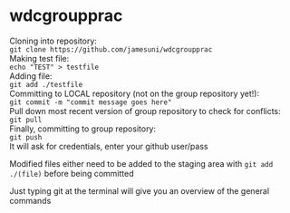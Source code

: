 # wdcgroupprac
Cloning into repository:  
`git clone https://github.com/jamesuni/wdcgroupprac`  
Making test file:   
`echo "TEST" > testfile`  
Adding file:  
`git add ./testfile`  
Committing to LOCAL repository (not on the group repository yet!):  
`git commit -m "commit message goes here"`  
Pull down most recent version of group repository to check for conflicts:  
`git pull`  
Finally, committing to group repository:  
`git push`  
It will ask for credentials, enter your github user/pass  

Modified files either need to be added to the staging area with `git add ./(file)` before being committed  

Just typing git at the terminal will give you an overview of the general commands
